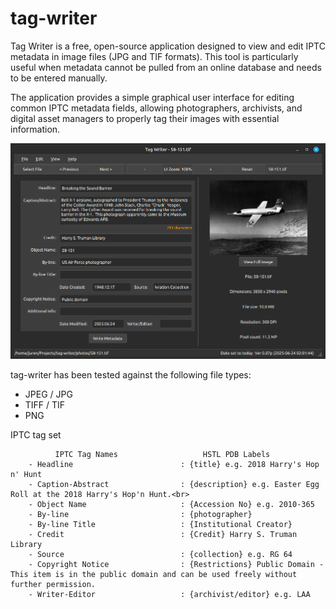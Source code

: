 # tag-writer

Tag Writer is a free, open-source application designed to view and edit IPTC metadata in image files (JPG and TIF formats). This tool is particularly useful when metadata cannot be pulled from an online database and needs to be entered manually.

The application provides a simple graphical user interface for editing common IPTC metadata fields, allowing photographers, archivists, and digital asset managers to properly tag their images with essential information.

![Tag Writer Main Window](Docs/Images/main-window.png)

tag-writer has been tested against the following file types:

- JPEG / JPG
- TIFF / TIF
- PNG

 IPTC tag set
 ```
           IPTC Tag Names                   HSTL PDB Labels
     - Headline                        : {title} e.g. 2018 Harry's Hop n' Hunt
     - Caption-Abstract                : {description} e.g. Easter Egg Roll at the 2018 Harry's Hop'n Hunt.<br>
     - Object Name                     : {Accession No} e.g. 2010-365
     - By-line                         : {photographer}
     - By-line Title                   : {Institutional Creator}
     - Credit                          : {Credit} Harry S. Truman Library
     - Source                          : {collection} e.g. RG 64
     - Copyright Notice                : {Restrictions} Public Domain - This item is in the public domain and can be used freely without further permission.
     - Writer-Editor                   : {archivist/editor} e.g. LAA
```

